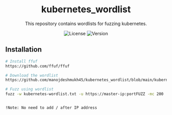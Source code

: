 <!-- Project Title -->
<h1 align="center">kubernetes_wordlist</h1>

<!-- Project Description -->
<p align="center">This repository contains wordlists for fuzzing kubernetes.</p>

<!-- Badges -->
<p align="center">
  <img src="https://img.shields.io/badge/License-MIT-blue.svg" alt="License">
  <img src="https://img.shields.io/badge/Version-1.0-brightgreen.svg" alt="Version">
</p>


<!-- Installation -->
## Installation
```bash
# Install ffuf
https://github.com/ffuf/ffuf

# Download the wordlist 
https://github.com/manojdeshmukh45/kubernetes_wordlist/blob/main/kubernetes-wordlist.txt

# Fuzz using wordlist
fuzz -w kubernetes-wordlist.txt -u https://master-ip:portFUZZ -mc 200


!Note: No need to add / after IP address
